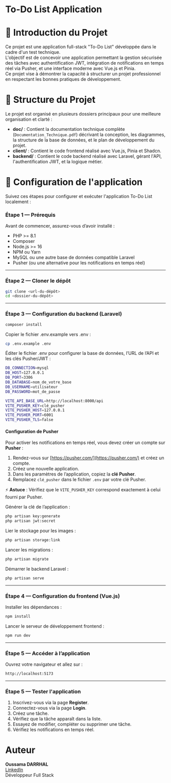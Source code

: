 ﻿# To-Do List Application

# 📌 Introduction du Projet
Ce projet est une application full-stack "To-Do List" développée dans le cadre d'un test technique.  
L'objectif est de concevoir une application permettant la gestion sécurisée des tâches avec authentification JWT, intégration de notifications en temps réel via Pusher, et une interface moderne avec Vue.js et Pinia.  
Ce projet vise à démontrer la capacité à structurer un projet professionnel en respectant les bonnes pratiques de développement.

# 📌 Structure du Projet
Le projet est organisé en plusieurs dossiers principaux pour une meilleure organisation et clarté :

- **doc/** : Contient la documentation technique complète (`Documentation_Technique.pdf`) décrivant la conception, les diagrammes, la structure de la base de données, et le plan de développement du projet.  
- **client/** : Contient le code frontend réalisé avec Vue.js, Pinia et Shadcn.  
- **backend/** : Contient le code backend réalisé avec Laravel, gérant l'API, l'authentification JWT, et la logique métier.

# 📌 Configuration de l'application
Suivez ces étapes pour configurer et exécuter l'application To-Do List localement :

### Étape 1 — Prérequis

Avant de commencer, assurez-vous d’avoir installé :
- PHP >= 8.1
- Composer
- Node.js >= 16
- NPM ou Yarn
- MySQL ou une autre base de données compatible Laravel
- Pusher (ou une alternative pour les notifications en temps réel)

---

### Étape 2 — Cloner le dépôt
```bash
git clone <url-du-dépôt>
cd <dossier-du-dépôt>
```

---

### Étape 3 — Configuration du backend (Laravel)
```bash
composer install
```
Copier le fichier .env.example vers .env :
```bash
cp .env.example .env
```
Éditer le fichier .env pour configurer la base de données, l’URL de l’API et les clés Pusher/JWT :
```bash
DB_CONNECTION=mysql
DB_HOST=127.0.0.1
DB_PORT=3306
DB_DATABASE=nom_de_votre_base
DB_USERNAME=utilisateur
DB_PASSWORD=mot_de_passe

VITE_API_BASE_URL=http://localhost:8000/api
VITE_PUSHER_KEY=clé_pusher
VITE_PUSHER_HOST=127.0.0.1
VITE_PUSHER_PORT=6001
VITE_PUSHER_TLS=false
```
#### Configuration de Pusher

Pour activer les notifications en temps réel, vous devez créer un compte sur **Pusher** :

1. Rendez-vous sur [https://pusher.com/](https://pusher.com/) et créez un compte.
2. Créez une nouvelle application.
3. Dans les paramètres de l’application, copiez la **clé Pusher**.
4. Remplacez `clé_pusher` dans le fichier `.env` par votre clé Pusher.

⚡ **Astuce** : Vérifiez que le `VITE_PUSHER_KEY` correspond exactement à celui fourni par Pusher.

Générer la clé de l’application :
```bash
php artisan key:generate
php artisan jwt:secret
```
Lier le stockage pour les images :
```bash
php artisan storage:link
```
Lancer les migrations :
```bash
php artisan migrate
```
Démarrer le backend Laravel :
```bash
php artisan serve
```

---

### Étape 4 — Configuration du frontend (Vue.js)

Installer les dépendances :
```bash
npm install
```

Lancer le serveur de développement frontend :
```bash
npm run dev
```

---

### Étape 5 — Accéder à l’application

Ouvrez votre navigateur et allez sur :
```bash
http://localhost:5173
```

---

### Étape 5 — Tester l'application

1. Inscrivez-vous via la page **Register**.  
2. Connectez-vous via la page **Login**.  
3. Créez une tâche.  
4. Vérifiez que la tâche apparaît dans la liste.  
5. Essayez de modifier, compléter ou supprimer une tâche.  
6. Vérifiez les notifications en temps réel.



# Auteur

**Oussama DARRHAL**  
[LinkedIn](https://www.linkedin.com/in/oussama-darrhal-6344ba250/)  
Développeur Full Stack

